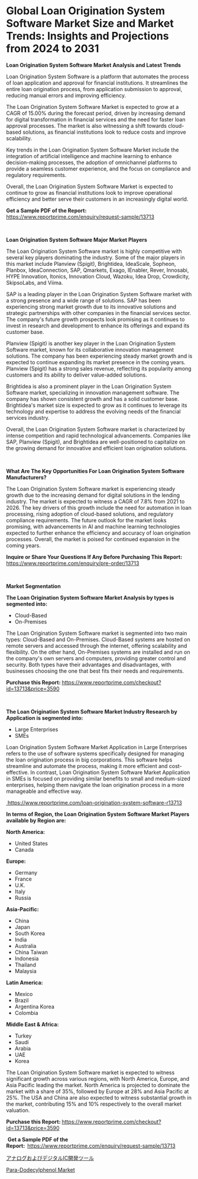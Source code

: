<p><h1>Global Loan Origination System Software Market Size and Market Trends: Insights and Projections from 2024 to 2031</h1></p><p><strong>Loan Origination System Software Market Analysis and Latest Trends</strong></p>
<p><p>Loan Origination System Software is a platform that automates the process of loan application and approval for financial institutions. It streamlines the entire loan origination process, from application submission to approval, reducing manual errors and improving efficiency.</p><p>The Loan Origination System Software Market is expected to grow at a CAGR of 15.00% during the forecast period, driven by increasing demand for digital transformation in financial services and the need for faster loan approval processes. The market is also witnessing a shift towards cloud-based solutions, as financial institutions look to reduce costs and improve scalability.</p><p>Key trends in the Loan Origination System Software Market include the integration of artificial intelligence and machine learning to enhance decision-making processes, the adoption of omnichannel platforms to provide a seamless customer experience, and the focus on compliance and regulatory requirements.</p><p>Overall, the Loan Origination System Software Market is expected to continue to grow as financial institutions look to improve operational efficiency and better serve their customers in an increasingly digital world.</p></p>
<p><strong>Get a Sample PDF of the Report:&nbsp;</strong> <a href="https://www.reportprime.com/enquiry/request-sample/13713">https://www.reportprime.com/enquiry/request-sample/13713</a></p>
<p>&nbsp;</p>
<p><strong>Loan Origination System Software Major Market Players</strong></p>
<p><p>The Loan Origination System Software market is highly competitive with several key players dominating the industry. Some of the major players in this market include Planview (Spigit), Brightidea, IdeaScale, Sopheon, Planbox, IdeaConnection, SAP, Qmarkets, Exago, IEnabler, Rever, Innosabi, HYPE Innovation, Itonics, Innovation Cloud, Wazoku, Idea Drop, Crowdicity, SkipsoLabs, and Viima.</p><p>SAP is a leading player in the Loan Origination System Software market with a strong presence and a wide range of solutions. SAP has been experiencing strong market growth due to its innovative solutions and strategic partnerships with other companies in the financial services sector. The company's future growth prospects look promising as it continues to invest in research and development to enhance its offerings and expand its customer base.</p><p>Planview (Spigit) is another key player in the Loan Origination System Software market, known for its collaborative innovation management solutions. The company has been experiencing steady market growth and is expected to continue expanding its market presence in the coming years. Planview (Spigit) has a strong sales revenue, reflecting its popularity among customers and its ability to deliver value-added solutions.</p><p>Brightidea is also a prominent player in the Loan Origination System Software market, specializing in innovation management software. The company has shown consistent growth and has a solid customer base. Brightidea's market size is expected to grow as it continues to leverage its technology and expertise to address the evolving needs of the financial services industry.</p><p>Overall, the Loan Origination System Software market is characterized by intense competition and rapid technological advancements. Companies like SAP, Planview (Spigit), and Brightidea are well-positioned to capitalize on the growing demand for innovative and efficient loan origination solutions.</p></p>
<p>&nbsp;</p>
<p><strong>What Are The Key Opportunities For Loan Origination System Software Manufacturers?</strong></p>
<p><p>The Loan Origination System Software market is experiencing steady growth due to the increasing demand for digital solutions in the lending industry. The market is expected to witness a CAGR of 7.8% from 2021 to 2026. The key drivers of this growth include the need for automation in loan processing, rising adoption of cloud-based solutions, and regulatory compliance requirements. The future outlook for the market looks promising, with advancements in AI and machine learning technologies expected to further enhance the efficiency and accuracy of loan origination processes. Overall, the market is poised for continued expansion in the coming years.</p></p>
<p><strong>Inquire or Share Your Questions If Any Before Purchasing This Report:</strong> <a href="https://www.reportprime.com/enquiry/pre-order/13713">https://www.reportprime.com/enquiry/pre-order/13713</a></p>
<p>&nbsp;</p>
<p><strong>Market Segmentation</strong></p>
<p><strong>The Loan Origination System Software Market Analysis by types is segmented into:</strong></p>
<p><ul><li>Cloud-Based</li><li>On-Premises</li></ul></p>
<p><p>The Loan Origination System Software market is segmented into two main types: Cloud-Based and On-Premises. Cloud-Based systems are hosted on remote servers and accessed through the internet, offering scalability and flexibility. On the other hand, On-Premises systems are installed and run on the company's own servers and computers, providing greater control and security. Both types have their advantages and disadvantages, with businesses choosing the one that best fits their needs and requirements.</p></p>
<p><strong>Purchase this Report:&nbsp;</strong><a href="https://www.reportprime.com/checkout?id=13713&price=3590">https://www.reportprime.com/checkout?id=13713&price=3590</a></p>
<p>&nbsp;</p>
<p><strong>The Loan Origination System Software Market Industry Research by Application is segmented into:</strong></p>
<p><ul><li>Large Enterprises</li><li>SMEs</li></ul></p>
<p><p>Loan Origination System Software Market Application in Large Enterprises refers to the use of software systems specifically designed for managing the loan origination process in big corporations. This software helps streamline and automate the process, making it more efficient and cost-effective. In contrast, Loan Origination System Software Market Application in SMEs is focused on providing similar benefits to small and medium-sized enterprises, helping them navigate the loan origination process in a more manageable and effective way.</p></p>
<p><a href="https://www.reportprime.com/loan-origination-system-software-r13713">&nbsp;https://www.reportprime.com/loan-origination-system-software-r13713</a></p>
<p><strong>In terms of Region, the Loan Origination System Software Market Players available by Region are:</strong></p>
<p>
    <p> <strong> North America: </strong>
        <ul>
            <li>United States</li>
            <li>Canada</li>
        </ul>
        </p> 
    <p> <strong> Europe: </strong>
        <ul>
            <li>Germany</li>
            <li>France</li>
            <li>U.K.</li>
            <li>Italy</li>
            <li>Russia</li>
        </ul>
        </p> 
    <p> <strong> Asia-Pacific: </strong>
        <ul>
            <li>China</li>
            <li>Japan</li>
            <li>South Korea</li>
            <li>India</li>
            <li>Australia</li>
            <li>China Taiwan</li>
            <li>Indonesia</li>
            <li>Thailand</li>
            <li>Malaysia</li>
        </ul>
        </p> 
    <p> <strong> Latin America: </strong>
        <ul>
            <li>Mexico</li>
            <li>Brazil</li>
            <li>Argentina Korea</li>
            <li>Colombia</li>
        </ul>
        </p> 
    <p> <strong> Middle East & Africa: </strong>
        <ul>
            <li>Turkey</li>
            <li>Saudi</li>
            <li>Arabia</li>
            <li>UAE</li>
            <li>Korea</li>
        </ul>
    </p>
    </p>
<p><p>The Loan Origination System Software market is expected to witness significant growth across various regions, with North America, Europe, and Asia Pacific leading the market. North America is projected to dominate the market with a share of 35%, followed by Europe at 28% and Asia Pacific at 25%. The USA and China are also expected to witness substantial growth in the market, contributing 15% and 10% respectively to the overall market valuation.</p></p>
<p><strong>Purchase this Report: </strong><a href="https://www.reportprime.com/checkout?id=13713&price=3590">https://www.reportprime.com/checkout?id=13713&price=3590</a></p>
<p>&nbsp;<strong>Get a Sample PDF of the Report:&nbsp;&nbsp;</strong><a href="https://www.reportprime.com/enquiry/request-sample/13713">https://www.reportprime.com/enquiry/request-sample/13713</a></p>
<p><strong></strong></p>
<p><p><a href="https://github.com/CloydAbbott2023/Market-Research-Report-List-1/blob/main/916664580483.md">アナログおよびデジタルIC開発ツール</a></p><p><a href="https://www.linkedin.com/pulse/para-dodecylphenol-market-size-growth-segmentation-regional-qhoyc">Para-Dodecylphenol Market</a></p></p>